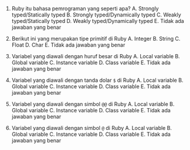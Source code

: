
1. Ruby itu bahasa pemrograman yang seperti apa?
   A. Strongly typed/Statically typed
   B. Strongly typed/Dynamically typed
   C. Weakly typed/Statically typed
   D. Weakly typed/Dynamically typed
   E. Tidak ada jawaban yang benar

2. Berikut ini yang merupakan tipe primitif di Ruby
   A. Integer
   B. String
   C. Float
   D. Char
   E. Tidak ada jawaban yang benar

3. Variabel yang diawali dengan huruf besar di Ruby
   A. Local variable
   B. Global variable
   C. Instance variable
   D. Class variable
   E. Tidak ada jawaban yang benar

3. Variabel yang diawali dengan tanda dolar `$` di Ruby
   A. Local variable
   B. Global variable
   C. Instance variable
   D. Class variable
   E. Tidak ada jawaban yang benar

4. Variabel yang diawali dengan simbol `@@` di Ruby
   A. Local variable
   B. Global variable
   C. Instance variable
   D. Class variable
   E. Tidak ada jawaban yang benar

5. Variabel yang diawali dengan simbol `@` di Ruby
   A. Local variable
   B. Global variable
   C. Instance variable
   D. Class variable
   E. Tidak ada jawaban yang benar
